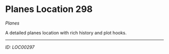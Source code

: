 # Planes Location 298

*Planes*

A detailed planes location with rich history and plot hooks.

---
*ID: LOC00297*